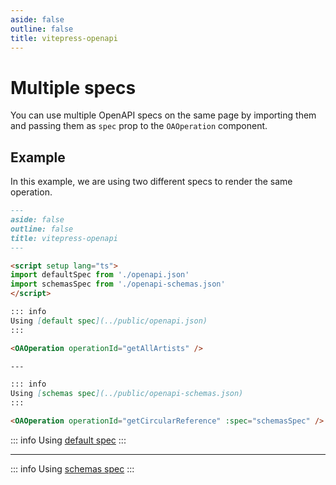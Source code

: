 ```yaml
---
aside: false
outline: false
title: vitepress-openapi
---
```


# Multiple specs

You can use multiple OpenAPI specs on the same page by importing them and passing them as `spec` prop to the `OAOperation` component.

## Example

In this example, we are using two different specs to render the same operation.

```markdown
---
aside: false
outline: false
title: vitepress-openapi
---

<script setup lang="ts">
import defaultSpec from './openapi.json'
import schemasSpec from './openapi-schemas.json'
</script>

::: info
Using [default spec](../public/openapi.json)
:::

<OAOperation operationId="getAllArtists" />

---

::: info
Using [schemas spec](../public/openapi-schemas.json)
:::

<OAOperation operationId="getCircularReference" :spec="schemasSpec" />
```

<script setup lang="ts">
import defaultSpec from '../public/openapi.json'
import schemasSpec from '../public/openapi-schemas.json'
</script>

::: info
Using [default spec](../public/openapi.json)
:::

<OAOperation operationId="getAllArtists" />

---

::: info
Using [schemas spec](../public/openapi-schemas.json)
:::

<OAOperation operationId="getCircularReference" :spec="schemasSpec" />
